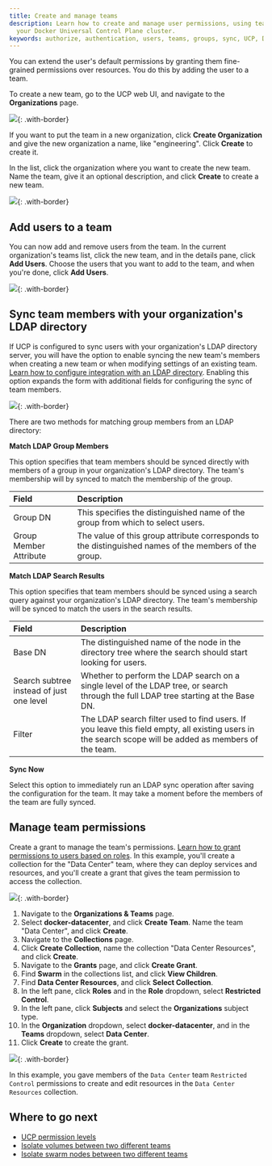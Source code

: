 ```yaml
---
title: Create and manage teams
description: Learn how to create and manage user permissions, using teams in
  your Docker Universal Control Plane cluster.
keywords: authorize, authentication, users, teams, groups, sync, UCP, Docker
---
```


You can extend the user's default permissions by granting them fine-grained
permissions over resources. You do this by adding the user to a team.

To create a new team, go to the UCP web UI, and navigate to the
**Organizations** page.

![](../images/create-and-manage-teams-1.png){: .with-border}

If you want to put the team in a new organization, click
**Create Organization** and give the new organization a name, like
"engineering". Click **Create** to create it. 

In the list, click the organization where you want to create the new team.
Name the team, give it an optional description, and click **Create** to
create a new team.

![](../images/create-and-manage-teams-2.png){: .with-border}

## Add users to a team

You can now add and remove users from the team. In the current organization's
teams list, click the new team, and in the details pane, click **Add Users**. 
Choose the users that you want to add to the team, and when you're done, click
**Add Users**.

![](../images/create-and-manage-teams-3.png){: .with-border}

## Sync team members with your organization's LDAP directory

If UCP is configured to sync users with your organization's LDAP directory
server, you will have the option to enable syncing the new team's members when
creating a new team or when modifying settings of an existing team.
[Learn how to configure integration with an LDAP directory](../admin/configure/external-auth/index.md).
Enabling this option expands the form with additional fields for configuring
the sync of team members.

![](../images/create-and-manage-teams-5.png){: .with-border}

There are two methods for matching group members from an LDAP directory:

**Match LDAP Group Members**

This option specifies that team members should be synced directly with members
of a group in your organization's LDAP directory. The team's membership will by
synced to match the membership of the group.

| Field                  | Description                                                                                           |
|:-----------------------|:------------------------------------------------------------------------------------------------------|
| Group DN               | This specifies the distinguished name of the group from which to select users.                        |
| Group Member Attribute | The value of this group attribute corresponds to the distinguished names of the members of the group. |

**Match LDAP Search Results**

This option specifies that team members should be synced using a search query
against your organization's LDAP directory. The team's membership will be
synced to match the users in the search results.

| Field                                    | Description                                                                                                                                            |
| :--------------------------------------- | :----------------------------------------------------------------------------------------------------------------------------------------------------- |
| Base DN                                  | The distinguished name of the node in the directory tree where the search should start looking for users.                                              |
| Search subtree instead of just one level | Whether to perform the LDAP search on a single level of the LDAP tree, or search through the full LDAP tree starting at the Base DN.                   |
| Filter                                   | The LDAP search filter used to find users. If you leave this field empty, all existing users in the search scope will be added as members of the team. |

**Sync Now**

Select this option to immediately run an LDAP sync operation after saving the
configuration for the team. It may take a moment before the members of the team
are fully synced.

## Manage team permissions

Create a grant to manage the team's permissions.
[Learn how to grant permissions to users based on roles](grant-permissions.md).
In this example, you'll create a collection for the "Data Center" team, 
where they can deploy services and resources, and you'll create a grant that
gives the team permission to access the collection.

![](../images/team-grant-diagram.svg){: .with-border}

1.  Navigate to the **Organizations & Teams** page.
2.  Select **docker-datacenter**, and click **Create Team**. Name the team
    "Data Center", and click **Create**.
3.  Navigate to the **Collections** page.
4.  Click **Create Collection**, name the collection "Data Center Resources",
    and click **Create**.
5.  Navigate to the **Grants** page, and click **Create Grant**.
6.  Find **Swarm** in the collections list, and click **View Children**.
7.  Find **Data Center Resources**, and click **Select Collection**.
8.  In the left pane, click **Roles** and in the **Role** dropdown, select
    **Restricted Control**.   
9.  In the left pane, click **Subjects** and select the **Organizations**
    subject type. 
10. In the **Organization** dropdown, select **docker-datacenter**, and in the
   **Teams** dropdown, select **Data Center**.
11. Click **Create** to create the grant. 

![](../images/create-and-manage-teams-4.png){: .with-border}

In this example, you gave members of the `Data Center` team
`Restricted Control` permissions to create and edit resources in
the `Data Center Resources` collection.

## Where to go next

-  [UCP permission levels](permission-levels.md)
-  [Isolate volumes between two different teams](isolate-volumes-between-teams.md)
-  [Isolate swarm nodes between two different teams](isolate-nodes-between-teams.md)


